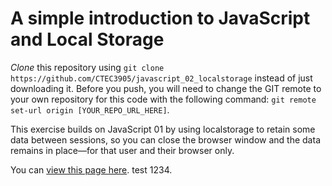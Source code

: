 # A simple introduction to JavaScript and Local Storage

*Clone* this repository using `git clone https://github.com/CTEC3905/javascript_02_localstorage` instead of just downloading it. Before you push, you will need to change the GIT remote to your own repository for this code with the following command: `git remote set-url origin [YOUR_REPO_URL_HERE]`.

This exercise builds on JavaScript 01 by using localstorage to retain some data between sessions, so you can close the browser window and the data remains in place—for that user and their browser only.

You can [view this page here](https://ctec3905.github.io/javascript_02_localstorage/).
test 1234.